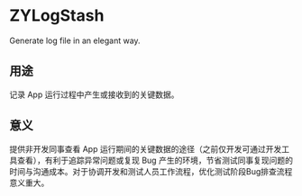 # ZYLogStash
Generate log file in an elegant way.

## 用途
记录 App 运行过程中产生或接收到的关键数据。

## 意义
提供非开发同事查看 App 运行期间的关键数据的途径（之前仅开发可通过开发工具查看），有利于追踪异常问题或复现 Bug 产生的环境，节省测试同事复现问题的时间与沟通成本。对于协调开发和测试人员工作流程，优化测试阶段Bug排查流程意义重大。

